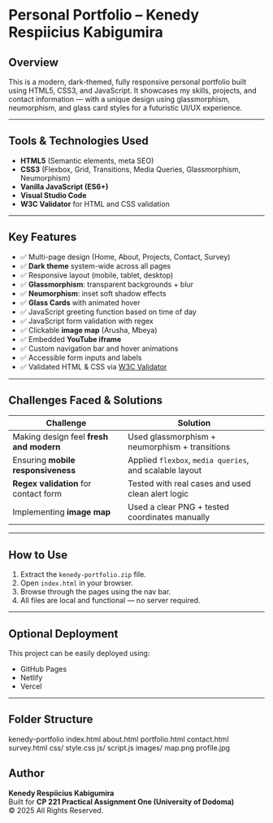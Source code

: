 # Personal Portfolio – Kenedy Respiicius Kabigumira

##  Overview

This is a modern, dark-themed, fully responsive personal portfolio built using HTML5, CSS3, and JavaScript. It showcases my skills, projects, and contact information — with a unique design using glassmorphism, neumorphism, and glass card styles for a futuristic UI/UX experience.

---

##  Tools & Technologies Used

- **HTML5** (Semantic elements, meta SEO)
- **CSS3** (Flexbox, Grid, Transitions, Media Queries, Glassmorphism, Neumorphism)
- **Vanilla JavaScript (ES6+)**
- **Visual Studio Code**
- **W3C Validator** for HTML and CSS validation

---

## Key Features

- ✅ Multi-page design (Home, About, Projects, Contact, Survey)
- ✅ **Dark theme** system-wide across all pages
- ✅ Responsive layout (mobile, tablet, desktop)
- ✅ **Glassmorphism**: transparent backgrounds + blur
- ✅ **Neumorphism**: inset soft shadow effects
- ✅ **Glass Cards** with animated hover
- ✅ JavaScript greeting function based on time of day
- ✅ JavaScript form validation with regex
- ✅ Clickable **image map** (Arusha, Mbeya)
- ✅ Embedded **YouTube iframe**
- ✅ Custom navigation bar and hover animations
- ✅ Accessible form inputs and labels
- ✅ Validated HTML & CSS via [W3C Validator](https://validator.w3.org/)

---

##  Challenges Faced & Solutions

| Challenge | Solution |
|----------|----------|
| Making design feel **fresh and modern** | Used glassmorphism + neumorphism + transitions |
| Ensuring **mobile responsiveness** | Applied `flexbox`, `media queries`, and scalable layout |
| **Regex validation** for contact form | Tested with real cases and used clean alert logic |
| Implementing **image map** | Used a clear PNG + tested coordinates manually |

---

##  How to Use

1. Extract the `kenedy-portfolio.zip` file.
2. Open `index.html` in your browser.
3. Browse through the pages using the nav bar.
4. All files are local and functional — no server required.

---

## Optional Deployment

This project can be easily deployed using:
- GitHub Pages
- Netlify
- Vercel

---

## Folder Structure
kenedy-portfolio
 index.html 
 about.html 
 portfolio.html
 contact.html
 survey.html 
 css/ 
    style.css 
js/ 
    script.js 
images/ 
     map.png 
     profile.jpg


##  Author

**Kenedy Respiicius Kabigumira**  
Built for **CP 221 Practical Assignment One (University of Dodoma)**  
© 2025 All Rights Reserved.


